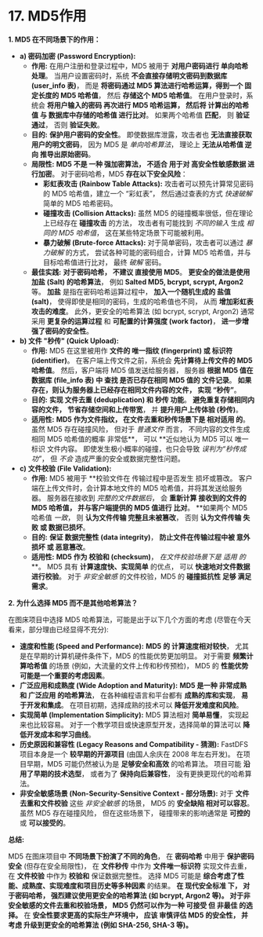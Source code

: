 # 17. MD5作用

**1. MD5 在不同场景下的作用：**

- **a) 密码加密 (Password Encryption):**
  - **作用:** 在用户注册和登录过程中，MD5 被用于 **对用户密码进行 单向哈希 处理**。 当用户设置密码时，系统 **不会直接存储明文密码到数据库 (user_info 表)**， 而是 **将密码通过 MD5 算法进行哈希运算，得到一个 固定长度的 MD5 哈希值**， 然后 **存储这个 MD5 哈希值**。 在用户登录时，系统会 **将用户输入的密码 再次进行 MD5 哈希运算， 然后将 计算出的哈希值 与 数据库中存储的哈希值 进行比对**。 如果两个哈希值 **匹配**， 则 **验证通过**， 否则 **验证失败**。
  - **目的:** **保护用户密码的安全性**。 即使数据库泄露，攻击者也 **无法直接获取用户的明文密码**， 因为 MD5 是 *单向哈希算法*， 理论上 **无法从哈希值 逆向 推导出原始密码**。
  - **局限性:** **MD5 不是 一种 强加密算法， 不适合 用于对 高安全性敏感数据 进行加密**。 对于密码哈希，MD5 **存在以下安全风险**：
    - **彩虹表攻击 (Rainbow Table Attacks):** 攻击者可以预先计算常见密码的 MD5 哈希值，建立一个 “彩虹表”， 然后通过查表的方式 *快速破解* 简单的 MD5 哈希密码。
    - **碰撞攻击 (Collision Attacks):** 虽然 MD5 的碰撞概率很低，但在理论上已经存在 **碰撞攻击** 的方法， 攻击者有可能找到 *不同的输入* 生成 *相同的 MD5 哈希值*， 这在某些特定场景下可能被利用。
    - **暴力破解 (Brute-force Attacks):** 对于简单密码，攻击者可以通过 *暴力破解* 的方式， 尝试各种可能的密码组合，计算 MD5 哈希值，并与目标哈希值进行比对， 最终 *破解* 密码。
  - **最佳实践:** **对于密码哈希， 不建议 直接使用 MD5**。 **更安全的做法是使用 加盐 (Salt) 的哈希算法**， 例如 **Salted MD5, bcrypt, scrypt, Argon2** 等。 **加盐** 是指在密码哈希运算过程中， **加入一个随机生成的 盐值 (salt)**， 使得即使是相同的密码，生成的哈希值也不同， 从而 **增加彩虹表攻击的难度**。 此外，更安全的哈希算法 (如 bcrypt, scrypt, Argon2) 通常采用 **更复杂的运算过程** 和 **可配置的计算强度 (work factor)**， **进一步增强了密码的安全性**。
- **b) 文件 "秒传" (Quick Upload):**
  - **作用:** MD5 在这里被用作 **文件的 唯一指纹 (fingerprint) 或 标识符 (identifier)**。 在客户端上传文件之前，系统会 **先计算待上传文件的 MD5 哈希值**。 然后，客户端将 MD5 值发送给服务器， 服务器 **根据 MD5 值在数据库 (file_info 表) 中 查找 是否已存在相同 MD5 值的 文件记录**。 **如果存在，则认为服务器上已经存在相同文件内容的文件， 实现 “秒传”**。
  - **目的:** **实现 文件去重 (deduplication) 和 秒传 功能**。 **避免重复存储相同内容的文件， 节省存储空间和上传带宽**， 并 **提升用户上传体验 (秒传)**。
  - **适用性:** **MD5 作为文件指纹， 在文件去重和秒传场景下是 相对适用 的**。 虽然 MD5 存在碰撞风险， 但对于 *普通文件* 而言， 不同内容的文件生成相同 MD5 哈希值的概率 非常低**， 可以 **近似地认为 MD5 可以 唯一标识 文件内容。 即使发生极小概率的碰撞，也只会导致 *误判为“秒传成功”*， 但 *不会* 造成严重的安全或数据完整性问题。
- **c) 文件校验 (File Validation):**
  - **作用:** MD5 被用于 **校验文件在 传输过程中是否发生 损坏或篡改。 客户端在上传文件时，会计算本地文件的 MD5 哈希值，并将其发送给服务器。 服务器在接收到 *完整的文件数据后*， 会 **重新计算 接收到的文件的 MD5 哈希值， 并与客户端提供的 MD5 值进行 比对**。 **如果两个 MD5 哈希值 *一致*， 则 **认为文件传输 完整且未被篡改**， 否则 **认为文件传输 失败 或 数据已损坏**。
  - **目的:** **保证 数据完整性 (data integrity)**， **防止文件在传输过程中被 意外损坏 或 恶意篡改**。
  - **适用性:** **MD5 作为 校验和 (checksum)**， *在文件校验场景下是 适用 的***。 MD5 具有 **计算速度快、实现简单** 的优点， 可以 **快速地对文件数据进行校验**。 对于 *非安全敏感* 的文件校验，MD5 的 **碰撞抵抗性 足够 满足需求**。

**2. 为什么选择 MD5 而不是其他哈希算法？**

在图床项目中选择 MD5 哈希算法，可能是出于以下几个方面的考虑 (尽管在今天看来，部分理由已经显得不充分):

- **速度和性能 (Speed and Performance):** **MD5 的 计算速度相对较快**， 尤其是在早期的计算机硬件条件下，MD5 的性能优势更加明显。 对于需要 **频繁计算哈希值** 的场景 (例如，大流量的文件上传和秒传预检)， MD5 的 **性能优势可能是一个重要的考虑因素**。
- **广泛应用和成熟度 (Wide Adoption and Maturity):** **MD5 是一种 非常成熟 和 广泛应用 的哈希算法**， 在各种编程语言和平台都有 **成熟的库和实现**， **易于开发和集成**。 在项目初期，选择成熟的技术可以 **降低开发难度和风险**。
- **实现简单 (Implementation Simplicity):** MD5 算法相对 **简单易懂**， 实现起来也比较容易。 对于一个教学项目或快速原型开发，选择简单的算法可以 **降低开发成本和学习曲线**。
- **历史原因和兼容性 (Legacy Reasons and Compatibility - 猜测):** FastDFS 项目本身是一个 **较早期的开源项目** (由国人余庆在 2008 年左右开发)。 在项目早期，MD5 可能仍然被认为是 **足够安全和高效** 的哈希算法。 项目可能 **沿用了早期的技术选型**， 或者为了 **保持向后兼容性**， 没有更换更现代的哈希算法。
- **非安全敏感场景 (Non-Security-Sensitive Context - 部分场景):** 对于 **文件去重和文件校验** 这些 *非安全敏感* 的场景， MD5 的 **安全缺陷 相对可以容忍**。 虽然 MD5 存在碰撞风险， 但在这些场景下， 碰撞带来的影响通常是 **可控的** 或 **可以接受的**。

**总结:**

MD5 在图床项目中 **不同场景下扮演了不同的角色**， 在 **密码哈希** 中用于 **保护密码安全** (但存在安全局限性)， 在 **文件秒传** 中作为 **文件唯一标识符** 实现文件去重， 在 **文件校验** 中作为 **校验和** 保证数据完整性。 选择 MD5 可能是 **综合考虑了性能、成熟度、实现难度和项目历史等多种因素** 的结果。 **在 现代安全标准 下， 对于密码哈希， 强烈建议使用更安全的哈希算法 (如 bcrypt, Argon2 等)。 对于非安全敏感的文件去重和校验场景， MD5 仍然可以作为一种 可接受 但 非最佳 的选择。** 在 **安全性要求更高的实际生产环境中， 应该 审慎评估 MD5 的安全性， 并考虑 升级到更安全的哈希算法 (例如 SHA-256, SHA-3 等)。**